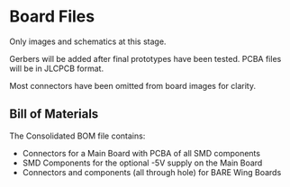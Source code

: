 # Board Files
Only images and schematics at this stage.

Gerbers will be added after final prototypes have been tested.
PCBA files will be in JLCPCB format.

Most connectors have been omitted from board images for clarity.

## Bill of Materials
The Consolidated BOM file contains:
- Connectors for a Main Board with PCBA of all SMD components
- SMD Components for the optional -5V supply on the Main Board
- Connectors and components (all through hole) for BARE Wing Boards
